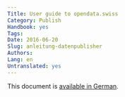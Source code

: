```yaml
---
Title: User guide to opendata.swiss
Category: Publish
Handbook: yes
Tags:
Date: 2016-06-20
Slug: anleitung-datenpublisher
Authors:
Lang: en
Untranslated: yes
---
```


This document is [available in German](/de/publish/anleitung-datenpublisher).
